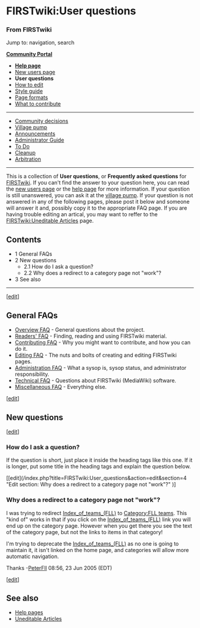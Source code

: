 

# FIRSTwiki:User questions

### From FIRSTwiki

Jump to: navigation, search

**[Community Portal](/index.php/FIRSTwiki:Community_portal "FIRSTwiki:Community portal" )**

  * **[Help page](/index.php/FIRSTwiki:Help "FIRSTwiki:Help" )**
  * [New users page](/index.php/FIRSTwiki:New_users_page "FIRSTwiki:New users page" )
  * **User questions**
  * [How to edit](/index.php/FIRSTwiki:How_does_one_edit_a_page "FIRSTwiki:How does one edit a page" )
  * [Style guide](/index.php/FIRSTwiki:Style_guide "FIRSTwiki:Style guide" )
  * [Page formats](/index.php/FIRSTwiki:Page_formats "FIRSTwiki:Page formats" )
  * [What to contribute](/index.php/FIRSTwiki:What_to_contribute "FIRSTwiki:What to contribute" )

* * *

  * [Community decisions](/index.php/FIRSTwiki:Community_decisions "FIRSTwiki:Community decisions" )
  * [Village pump](/index.php/FIRSTwiki:Village_pump "FIRSTwiki:Village pump" )
  * [Announcements](/index.php/FIRSTwiki:Announcements "FIRSTwiki:Announcements" )
  * [Administrator Guide](/index.php/FIRSTwiki:Guide_for_administrators "FIRSTwiki:Guide for administrators" )
  * [To Do](/index.php/FIRSTwiki:To_Do "FIRSTwiki:To Do" )
  * [Cleanup](/index.php/FIRSTwiki:Cleanup "FIRSTwiki:Cleanup" )
  * [Arbitration](/index.php/FIRSTwiki:Arbitration "FIRSTwiki:Arbitration" )  
---  
  
This is a collection of **User questions**, or **Frequently asked questions**
for [FIRSTwiki](/index.php/FIRSTwiki "FIRSTwiki" ). If you can't find the
answer to your question here, you can read the [new users
page](/index.php/FIRSTwiki:New_users_page "FIRSTwiki:New users page" ) or the
[help page](/index.php/FIRSTwiki:Help "FIRSTwiki:Help" ) for more information.
If your question is still unanswered, you can ask it at the [village
pump](/index.php/FIRSTwiki:Village_pump "FIRSTwiki:Village pump" ). If your
question is not answered in any of the following pages, please post it below
and someone will answer it and, possibly copy it to the appropriate FAQ page.
If you are having trouble editing an artical, you may want to reffer to the
[FIRSTwiki:Uneditable Articles](/index.php/FIRSTwiki:Uneditable_Articles
"FIRSTwiki:Uneditable Articles" ) page.

## Contents

  * 1 General FAQs
  * 2 New questions
    * 2.1 How do I ask a question?
    * 2.2 Why does a redirect to a category page not "work"?
  * 3 See also  
---  
  
[[edit](/index.php?title=FIRSTwiki:User_questions&action=edit&section=1 "Edit
section: General FAQs" )]

## General FAQs

  * [Overview FAQ](/index.php/FIRSTwiki:Overview_FAQ "FIRSTwiki:Overview FAQ" ) \- General questions about the project. 
  * [Readers' FAQ](/index.php?title=FIRSTwiki:Readers%27_FAQ&action=edit "FIRSTwiki:Readers' FAQ" ) \- Finding, reading and using FIRSTwiki material. 
  * [Contributing FAQ](/index.php?title=FIRSTwiki:Contributing_FAQ&action=edit "FIRSTwiki:Contributing FAQ" ) \- Why you might want to contribute, and how you can do it. 
  * [Editing FAQ](/index.php/FIRSTwiki:Editing_FAQ "FIRSTwiki:Editing FAQ" ) \- The nuts and bolts of creating and editing FIRSTwiki pages. 
  * [Administration FAQ](/index.php?title=FIRSTwiki:Administration_FAQ&action=edit "FIRSTwiki:Administration FAQ" ) \- What a sysop is, sysop status, and administrator responsibility. 
  * [Technical FAQ](/index.php?title=FIRSTwiki:Technical_FAQ&action=edit "FIRSTwiki:Technical FAQ" ) \- Questions about FIRSTwiki (MediaWiki) software. 
  * [Miscellaneous FAQ](/index.php?title=FIRSTwiki:Miscellaneous_FAQ&action=edit "FIRSTwiki:Miscellaneous FAQ" ) \- Everything else. 

[[edit](/index.php?title=FIRSTwiki:User_questions&action=edit&section=2 "Edit
section: New questions" )]

## New questions

[[edit](/index.php?title=FIRSTwiki:User_questions&action=edit&section=3 "Edit
section: How do I ask a question?" )]

### How do I ask a question?

If the question is short, just place it inside the heading tags like this one.
If it is longer, put some title in the heading tags and explain the question
below.

[[edit](/index.php?title=FIRSTwiki:User_questions&action=edit&section=4 "Edit
section: Why does a redirect to a category page not "work"?" )]

### Why does a redirect to a category page not "work"?

I was trying to redirect
[Index_of_teams_(FLL)](/index.php?title=Index_of_teams_%28FLL%29&action=edit
"Index of teams \(FLL\)" ) to [Category:FLL
teams](/index.php/Category:FLL_teams "Category:FLL teams" ). This "kind of"
works in that if you click on the
[Index_of_teams_(FLL)](/index.php?title=Index_of_teams_%28FLL%29&action=edit
"Index of teams \(FLL\)" ) link you will end up on the category page. However
when you get there you see the text of the category page, but not the links to
items in that category!

I'm trying to deprecate the
[Index_of_teams_(FLL)](/index.php?title=Index_of_teams_%28FLL%29&action=edit
"Index of teams \(FLL\)" ) as no one is going to maintain it, it isn't linked
on the home page, and categories will allow more automatic navigation.

Thanks -[PeterFll](/index.php/User:PeterFll "User:PeterFll" ) 08:56, 23 Jun
2005 (EDT)

[[edit](/index.php?title=FIRSTwiki:User_questions&action=edit&section=5 "Edit
section: See also" )]

## See also

  * [Help pages](/index.php/FIRSTwiki:Help "FIRSTwiki:Help" )
  * [Uneditable Articles](/index.php/FIRSTwiki:Uneditable_Articles "FIRSTwiki:Uneditable Articles" )

